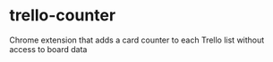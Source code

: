 # trello-counter
Chrome extension that adds a card counter to each Trello list without access to board data
